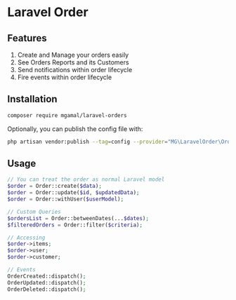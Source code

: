 # Laravel Order

## Features
1. Create and Manage your orders easily
2. See Orders Reports and its Customers
3. Send notifications within order lifecycle
4. Fire events within order lifecycle

## Installation

```bash
composer require mgamal/laravel-orders
```

Optionally, you can publish the config file with:

```bash
php artisan vendor:publish --tag=config --provider="MG\LaravelOrder\OrderServiceProvider"
```

## Usage

```php
// You can treat the order as normal Laravel model
$order = Order::create($data);
$order = Order::update($id, $updatedData);
$order = Order::withUser($userModel);

// Custom Queries
$ordersList = Order::betweenDates(...$dates);
$filteredOrders = Order::filter($criteria);

// Accessing
$order->items;
$order->user;
$order->customer;

// Events
OrderCreated::dispatch();
OrderUpdated::dispatch();
OrderDeleted::dispatch();
```

